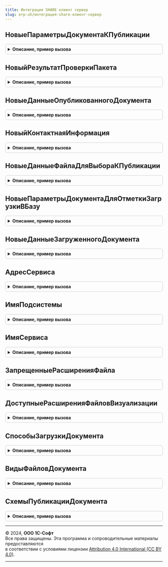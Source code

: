 ```yaml
---
title: Интеграция SHARE клиент сервер
slug: erp-uh/интеграция-share-клиент-сервер
---
```



## НовыеПараметрыДокументаКПубликации
<details style="margin: 1em 0; padding: 0.5em; border: 1px solid #ccc; border-radius: 6px;">

<summary style="font-weight: bold; cursor: pointer;">Описание, пример вызова</summary>

```bsl

// Конструктор параметров документа к публикации.
//
// Возвращаемое значение:
//  Структура - содержит набор данных документа для скачивания:
//   * ЭлектронныйДокумент - Неопределено, ДокументСсылка, СправочникСсылка - ссылка на электронный документ.
//   * ФайлыДокумента - Массив из См. НовыеДанныеФайлаДляВыбораКПубликации- исходные файлы документа.
//   * РезультатПроверкиПакета - См. НовыйРезультатПроверкиПакета
//   * ДанныеОпубликованногоДокумента - См. НовыеДанныеОпубликованногоДокумента
//
Функция НовыеПараметрыДокументаКПубликации() Экспорт
```

Пример вызова
```bsl
Результат = ИнтеграцияShareКлиентСервер.НовыеПараметрыДокументаКПубликации() 
```
</details>

## НовыйРезультатПроверкиПакета
<details style="margin: 1em 0; padding: 0.5em; border: 1px solid #ccc; border-radius: 6px;">

<summary style="font-weight: bold; cursor: pointer;">Описание, пример вызова</summary>

```bsl

// Конструктор параметров результата проверки пакета электронного документа и его присоединенных файлов
// для публикации в сервис 1С:Share.
//
// Возвращаемое значение:
//  Структура - содержит параметры формы выбора файлов документа перед публикацией:
//   * ДанныеФайловКПубликации - Массив из См. НовыеДанныеФайлаДляВыбораКПубликации
//   * ПревышенРазмерПакета - Булево - признак превышения максимального размера пакета.
//   * РазмерПакетаБезПрисоединенныхФайлов - Число - размер пакета электронного документа для публикации
//                                                   без размера присоединенных файлов. Размер заполняется в байтах.
//   * МаксимальныйРазмерПакета - Число - максимальный допустимый размер в байтах всех публикуемых данных.
//
Функция НовыйРезультатПроверкиПакета() Экспорт
```

Пример вызова
```bsl
Результат = ИнтеграцияShareКлиентСервер.НовыйРезультатПроверкиПакета() 
```
</details>

## НовыеДанныеОпубликованногоДокумента
<details style="margin: 1em 0; padding: 0.5em; border: 1px solid #ccc; border-radius: 6px;">

<summary style="font-weight: bold; cursor: pointer;">Описание, пример вызова</summary>

```bsl

// Конструктор данных опубликованного документа в сервис 1С:Share.
//
// Возвращаемое значение:
//  Структура - содержит набор данных документа для скачивания:
//   * ЭлектронныйДокумент          - Неопределено, ДокументСсылка, СправочникСсылка - ссылка на электронный документ
//   * СсылкаДляСкачиванияДокумента - Строка - короткая ссылка для скачивания документа.
//   * ОрганизацияНаименование      - Строка - наименование организации из документа.
//   * КонтрагентНаименование       - Строка - наименование контрагента из документа.
//   * Контрагент                   - Неопределено, ОпределяемыйТип.КонтрагентБЭД - контрагент документа.
//   * СуммаДокумента               - Число - сумма документа.
//   * ВалютаДокумента              - Строка - валюта документа.
//   * ПредставлениеДокумента       - Строка - представление электронного документа.
//
Функция НовыеДанныеОпубликованногоДокумента() Экспорт
```

Пример вызова
```bsl
Результат = ИнтеграцияShareКлиентСервер.НовыеДанныеОпубликованногоДокумента() 
```
</details>

## НовыйКонтактнаяИнформация
<details style="margin: 1em 0; padding: 0.5em; border: 1px solid #ccc; border-radius: 6px;">

<summary style="font-weight: bold; cursor: pointer;">Описание, пример вызова</summary>

```bsl

// Конструктор контактной информации по владельцу.
//
// Возвращаемое значение:
//  Структура - содержит контактную информацию по владельцу:
//   * ВладелецКонтакта      - ЛюбаяСсылка - владелец контактной информации.
//   * КодСтраны             - Строка - код страны. По умолчанию Российская Федерация: "+7"
//   * НомерТелефонаБезКодов - Строка - номер телефона, без кода страны и только цифры.
//
Функция НовыйКонтактнаяИнформация() Экспорт
```

Пример вызова
```bsl
Результат = ИнтеграцияShareКлиентСервер.НовыйКонтактнаяИнформация() 
```
</details>

## НовыеДанныеФайлаДляВыбораКПубликации
<details style="margin: 1em 0; padding: 0.5em; border: 1px solid #ccc; border-radius: 6px;">

<summary style="font-weight: bold; cursor: pointer;">Описание, пример вызова</summary>

```bsl

// Конструктор параметров формы для выбора файлов перед публикацией.
//
// Возвращаемое значение:
//  Структура - содержит данные файла для выбора к публикации:
//   * СсылкаНаФайл - ОпределяемыйТип.ПрисоединенныйФайл, Неопределено - ссылка на файл документа к публикации.
//   * Наименование - Строка - наименование файла без расширения.
//   * ИмяФайла - Строка - наименование файла с расширением.
//   * Расширение - Строка - расширение файла без точки.
//   * Размер - Строка - размер файла в байтах.
//   * ДвоичныеДанныеФайла - Строка - адрес хранилища двочных данных файла.
//   * ФайлВыбран - Булево - признак выбранного файла.
//
Функция НовыеДанныеФайлаДляВыбораКПубликации() Экспорт
```

Пример вызова
```bsl
Результат = ИнтеграцияShareКлиентСервер.НовыеДанныеФайлаДляВыбораКПубликации() 
```
</details>

## НовыеПараметрыДокументаДляОтметкиЗагрузкиВБазу
<details style="margin: 1em 0; padding: 0.5em; border: 1px solid #ccc; border-radius: 6px;">

<summary style="font-weight: bold; cursor: pointer;">Описание, пример вызова</summary>

```bsl

// Конструктор параметров документа для установки отметки о загрузке в прикладную базу в сервисе 1С:Share.
//
// Возвращаемое значение:
//  Структура - содержит данные файла для выбора к публикации:
//   * ИдентификаторЭлектронногоДокумента - Строка  - идентификатор объекта учета в прикладной базе.
//   * ОбъектУчета - ДокументСсылка, СправочникСсылка - ссылка на объект учета.
//   * ТипМетаданныхДокументаВладельца - Строка - полное имя типа метаданных объекта учета в прикладной базе.
//                                                Например: "Документ.ЗаказПоставщику", "Справочник.Договоры"
//   * СпособЗагрузки - Строка - вариант способа загрузки в прикладную базу.
//                               См. СпособыЗагрузкиДокумента. По умолчанию "КакНовыйДокумент".
Функция НовыеПараметрыДокументаДляОтметкиЗагрузкиВБазу() Экспорт
```

Пример вызова
```bsl
Результат = ИнтеграцияShareКлиентСервер.НовыеПараметрыДокументаДляОтметкиЗагрузкиВБазу() 
```
</details>

## НовыеДанныеЗагруженногоДокумента
<details style="margin: 1em 0; padding: 0.5em; border: 1px solid #ccc; border-radius: 6px;">

<summary style="font-weight: bold; cursor: pointer;">Описание, пример вызова</summary>

```bsl

// Конструктор параметров загруженного документа в прикладную базу.
//
// Возвращаемое значение:
//  Структура - данные объекта учета загруженного из сервиса 1С:Share:
//   * ОбъектУчета - ДокументСсылка, СправочникСсылка - ссылка на созданный объект учета по электронного документу.
//   * ДополнительныеФайлыДокумента - ХранилищеЗначения из См. НовоеОписаниеДополнительныхФайлов - дополнительные
//                                                                    файлы переданные вместе с электронным документом.
//   * ФайлыВизуализации - Массив из См. НовыеФайлВизуализации - файлы представления электронного документа.
Функция НовыеДанныеЗагруженногоДокумента() Экспорт
```

Пример вызова
```bsl
Результат = ИнтеграцияShareКлиентСервер.НовыеДанныеЗагруженногоДокумента() 
```
</details>

## АдресСервиса
<details style="margin: 1em 0; padding: 0.5em; border: 1px solid #ccc; border-radius: 6px;">

<summary style="font-weight: bold; cursor: pointer;">Описание, пример вызова</summary>

```bsl

// Возвращает адрес сервиса 1С:Share.
//
// Возвращаемое значение:
//  Строка - адрес сервиса.
//
Функция АдресСервиса() Экспорт
```

Пример вызова
```bsl
Результат = ИнтеграцияShareКлиентСервер.АдресСервиса() 
```
</details>

## ИмяПодсистемы
<details style="margin: 1em 0; padding: 0.5em; border: 1px solid #ccc; border-radius: 6px;">

<summary style="font-weight: bold; cursor: pointer;">Описание, пример вызова</summary>

```bsl

// Возвращает имя подсистемы Share.
//
// Возвращаемое значение:
//  Строка - имя подсистемы.
//
Функция ИмяПодсистемы() Экспорт
```

Пример вызова
```bsl
Результат = ИнтеграцияShareКлиентСервер.ИмяПодсистемы() 
```
</details>

## ИмяСервиса
<details style="margin: 1em 0; padding: 0.5em; border: 1px solid #ccc; border-radius: 6px;">

<summary style="font-weight: bold; cursor: pointer;">Описание, пример вызова</summary>

```bsl

// Возвращает имя сервиса Share.
//
// Возвращаемое значение:
//  Строка - имя сервиса.
//
Функция ИмяСервиса() Экспорт
```

Пример вызова
```bsl
Результат = ИнтеграцияShareКлиентСервер.ИмяСервиса() 
```
</details>

## ЗапрещенныеРасширенияФайла
<details style="margin: 1em 0; padding: 0.5em; border: 1px solid #ccc; border-radius: 6px;">

<summary style="font-weight: bold; cursor: pointer;">Описание, пример вызова</summary>

```bsl

// Возвращает запрещенные расширения файлов к публикации, которые могут нанести вред: программы, скрипты, ярлыки.
//
// Возвращаемое значение:
//  Строка - форматы файла.
//
Функция ЗапрещенныеРасширенияФайла() Экспорт
```

Пример вызова
```bsl
Результат = ИнтеграцияShareКлиентСервер.ЗапрещенныеРасширенияФайла() 
```
</details>

## ДоступныеРасширенияФайловВизуализации
<details style="margin: 1em 0; padding: 0.5em; border: 1px solid #ccc; border-radius: 6px;">

<summary style="font-weight: bold; cursor: pointer;">Описание, пример вызова</summary>

```bsl

// Возвращает доступные расширения файлов визуализации публикуемого документа.
//
// Возвращаемое значение:
//  Строка - форматы файла визуализации.
//
Функция ДоступныеРасширенияФайловВизуализации() Экспорт
```

Пример вызова
```bsl
Результат = ИнтеграцияShareКлиентСервер.ДоступныеРасширенияФайловВизуализации() 
```
</details>

## СпособыЗагрузкиДокумента
<details style="margin: 1em 0; padding: 0.5em; border: 1px solid #ccc; border-radius: 6px;">

<summary style="font-weight: bold; cursor: pointer;">Описание, пример вызова</summary>

```bsl

// Возвращает способы загрузки документа в учетную базу.
//
// Возвращаемое значение:
//  Структура - способы загрузки документа:
//   * КакПрисоединенныйФайл - Строка
//   * КакНовыйДокумент - Строка
//
Функция СпособыЗагрузкиДокумента() Экспорт
```

Пример вызова
```bsl
Результат = ИнтеграцияShareКлиентСервер.СпособыЗагрузкиДокумента() 
```
</details>

## ВидыФайловДокумента
<details style="margin: 1em 0; padding: 0.5em; border: 1px solid #ccc; border-radius: 6px;">

<summary style="font-weight: bold; cursor: pointer;">Описание, пример вызова</summary>

```bsl

// Возвращает виды файлов электронного документа.
//
// Возвращаемое значение:
//  Структура - виды файлов документа:
//   * ФайлВизуализации - Строка
//   * ГлавныйФайл - Строка
//
Функция ВидыФайловДокумента() Экспорт
```

Пример вызова
```bsl
Результат = ИнтеграцияShareКлиентСервер.ВидыФайловДокумента() 
```
</details>

## СхемыПубликацииДокумента
<details style="margin: 1em 0; padding: 0.5em; border: 1px solid #ccc; border-radius: 6px;">

<summary style="font-weight: bold; cursor: pointer;">Описание, пример вызова</summary>

```bsl

// Возвращает схемы публикации электронного документа в сервисе.
//
// Возвращаемое значение:
//  Структура - схемы публикации:
//   * Стандартная - Строка
//   * ТолькоПубликация - Строка
//
Функция СхемыПубликацииДокумента() Экспорт
```

Пример вызова
```bsl
Результат = ИнтеграцияShareКлиентСервер.СхемыПубликацииДокумента() 
```
</details>

---

© 2024, **ООО 1С-Софт**  
Все права защищены. Эта программа и сопроводительные материалы предоставляются  
в соответствии с условиями лицензии [Attribution 4.0 International (CC BY 4.0)](https://creativecommons.org/licenses/by/4.0/legalcode).

---
